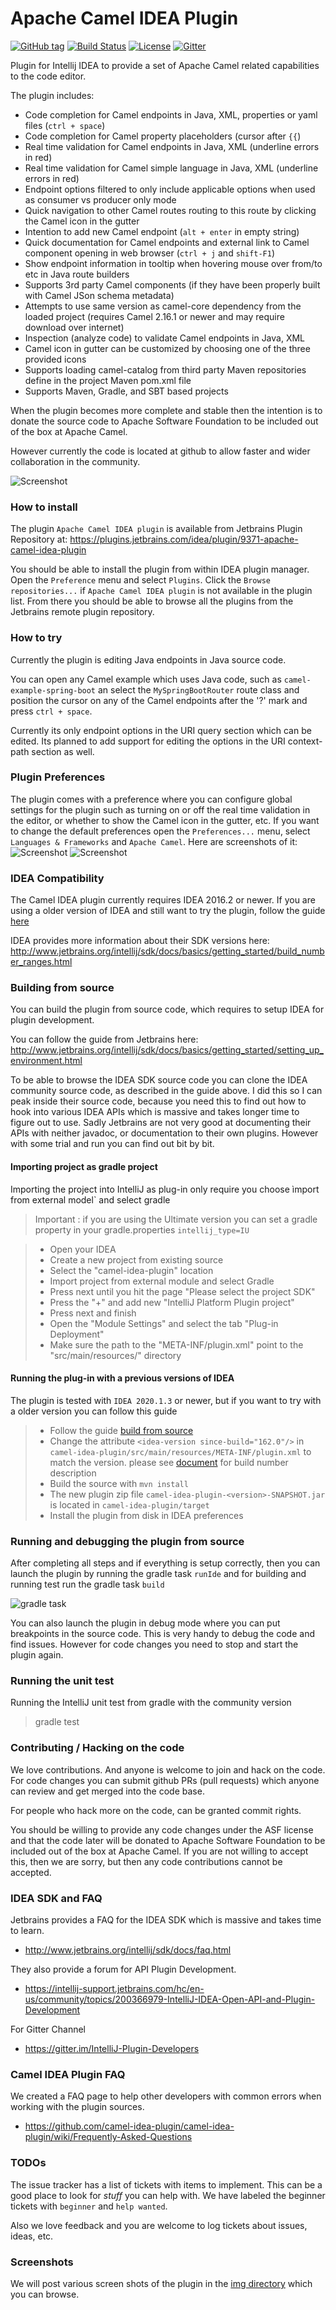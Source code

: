 Apache Camel IDEA Plugin
========================

[![GitHub tag](https://img.shields.io/github/tag/camel-idea-plugin/camel-idea-plugin.svg?style=plastic)]()
[![Build Status](https://api.travis-ci.org/camel-tooling/camel-idea-plugin.svg?branch=master)](https://www.travis-ci.org/camel-tooling/camel-idea-plugin)
[![License](https://img.shields.io/badge/license-Apache%202-blue.svg)]()
[![Gitter](https://img.shields.io/gitter/room/camel-tooling/Lobby.js.svg)](https://gitter.im/camel-tooling/Lobby)


Plugin for Intellij IDEA to provide a set of Apache Camel related capabilities to the code editor.

The plugin includes:

- Code completion for Camel endpoints in Java, XML, properties or yaml files (`ctrl + space`)
- Code completion for Camel property placeholders (cursor after `{{`)
- Real time validation for Camel endpoints in Java, XML (underline errors in red)
- Real time validation for Camel simple language in Java, XML (underline errors in red)
- Endpoint options filtered to only include applicable options when used as consumer vs producer only mode
- Quick navigation to other Camel routes routing to this route by clicking the Camel icon in the gutter
- Intention to add new Camel endpoint (`alt + enter` in empty string)
- Quick documentation for Camel endpoints and external link to Camel component opening in web browser (`ctrl + j` and `shift-F1`)
- Show endpoint information in tooltip when hovering mouse over from/to etc in Java route builders
- Supports 3rd party Camel components (if they have been properly built with Camel JSon schema metadata)
- Attempts to use same version as camel-core dependency from the loaded project (requires Camel 2.16.1 or newer and may require download over internet)
- Inspection (analyze code) to validate Camel endpoints in Java, XML
- Camel icon in gutter can be customized by choosing one of the three provided icons
- Supports loading camel-catalog from third party Maven repositories define in the project Maven pom.xml file 
- Supports Maven, Gradle, and SBT based projects

When the plugin becomes more complete and stable then the intention is to donate the source code
to Apache Software Foundation to be included out of the box at Apache Camel.
 
However currently the code is located at github to allow faster and wider collaboration in the community.

![Screenshot](https://github.com/camel-idea-plugin/camel-idea-plugin/blob/master/img/24-option-smart-completion.gif)


### How to install

The plugin `Apache Camel IDEA plugin` is available from Jetbrains Plugin Repository at: https://plugins.jetbrains.com/idea/plugin/9371-apache-camel-idea-plugin

You should be able to install the plugin from within IDEA plugin manager.
Open the `Preference` menu and select `Plugins`. Click the `Browse repositories...` if `Apache Camel IDEA plugin` is not
available in the plugin list. From there you should be able to browse all the plugins from the Jetbrains remote plugin repository.


### How to try

Currently the plugin is editing Java endpoints in Java source code.

You can open any Camel example which uses Java code, such as `camel-example-spring-boot` an
select the `MySpringBootRouter` route class and position the cursor on any of the Camel endpoints
after the '?' mark and press `ctrl + space`. 

Currently its only endpoint options in the URI query section which can be edited. Its planned to add
support for editing the options in the URI context-path section as well.


### Plugin Preferences

The plugin comes with a preference where you can configure global settings for the plugin such as turning on or off the real time validation in the editor, or whether to show the Camel icon in the gutter, etc.
If you want to change the default preferences open the `Preferences...` menu, select `Languages & Frameworks` and `Apache Camel`. Here are screenshots of it:
![Screenshot](https://github.com/camel-tooling/camel-idea-plugin/blob/master/img/26-plugin-preferences-1.png)
![Screenshot](https://github.com/camel-tooling/camel-idea-plugin/blob/master/img/27-plugin-preferences-2.png)

### IDEA Compatibility

The Camel IDEA plugin currently requires IDEA 2016.2 or newer. If you are using a older version of IDEA and still want to try the plugin, follow the guide [here](#runningwithpreviousversion)

IDEA provides more information about their SDK versions here: http://www.jetbrains.org/intellij/sdk/docs/basics/getting_started/build_number_ranges.html


### <a name="buildingfromsource"></a> Building from source

You can build the plugin from source code, which requires to setup IDEA for plugin development.

You can follow the guide from Jetbrains here: http://www.jetbrains.org/intellij/sdk/docs/basics/getting_started/setting_up_environment.html

To be able to browse the IDEA SDK source code you can clone the IDEA community source code, as described
in the guide above. I did this so I can peak inside their source code, because you need this to find out
how to hook into various IDEA APIs which is massive and takes longer time to figure out to use. Sadly
Jetbrains are not very good at documenting their APIs with neither javadoc, or documentation to their own plugins.
However with some trial and run you can find out bit by bit.


#### Importing project as gradle project

Importing the project into IntelliJ as plug-in only require you choose ìmport from external model` and select gradle


> Important : if you are using the Ultimate version you can set a gradle property in your gradle.properties `intellij_type=IU`

> - Open your IDEA
> - Create a new project from existing source
> - Select the "camel-idea-plugin" location
> - Import project from external module and select Gradle
> - Press next until you hit the page "Please select the project SDK"
> - Press the "+" and add new "IntelliJ Platform Plugin project"
> - Press next and finish
> - Open the "Module Settings" and select the tab "Plug-in Deployment" 
> - Make sure the path to the "META-INF/plugin.xml" point to the "src/main/resources/" directory

#### <a name="runningwithpreviousversion"></a>Running the plug-in with a previous versions of IDEA

The plugin is tested with `IDEA 2020.1.3` or newer, but if you want to try with a older version you can follow this guide

> - Follow the guide [build from source](#buildingfromsource)
> - Change the attribute `<idea-version since-build="162.0"/>` in `camel-idea-plugin/src/main/resources/META-INF/plugin.xml` to match the version. please see [document](http://www.jetbrains.org/intellij/sdk/docs/basics/getting_started/build_number_ranges.html) for build number description 
> - Build the source with `mvn install` 
> - The new plugin zip file `camel-idea-plugin-<version>-SNAPSHOT.jar` is located in `camel-idea-plugin/target`
> - Install the plugin from disk in IDEA preferences


### Running and debugging the plugin from source

After completing all steps and if everything is setup correctly, then you can launch the plugin by running the
gradle task `runIde` and for building and running test run the gradle task `build`

![gradle task](https://github.com/camel-tooling/camel-idea-plugin/blob/master/img/setup/camel-idea-plugin-gradle.png)

You can also launch the plugin in debug mode where you can put breakpoints in the source code.
This is very handy to debug the code and find issues. However for code changes you need to stop and
start the plugin again.


### Running the unit test

Running the IntelliJ unit test from gradle with the community version

> gradle test

### Contributing / Hacking on the code

We love contributions. And anyone is welcome to join and hack on the code. For code changes you
can submit github PRs (pull requests) which anyone can review and get merged into the code base.

For people who hack more on the code, can be granted commit rights.

You should be willing to provide any code changes under the ASF license and that the code later
will be donated to Apache Software Foundation to be included out of the box at Apache Camel.
If you are not willing to accept this, then we are sorry, but then any code contributions cannot be accepted.


### IDEA SDK and FAQ

Jetbrains provides a FAQ for the IDEA SDK which is massive and takes time to learn.

- http://www.jetbrains.org/intellij/sdk/docs/faq.html

They also provide a forum for API Plugin Development.
- https://intellij-support.jetbrains.com/hc/en-us/community/topics/200366979-IntelliJ-IDEA-Open-API-and-Plugin-Development

For Gitter Channel
- https://gitter.im/IntelliJ-Plugin-Developers

### Camel IDEA Plugin FAQ

We created a FAQ page to help other developers with common errors when working with the plugin sources.

- https://github.com/camel-idea-plugin/camel-idea-plugin/wiki/Frequently-Asked-Questions

### TODOs

The issue tracker has a list of tickets with items to implement. This can be a good place
to look for _stuff_ you can help with. We have labeled the beginner tickets with `beginner` and `help wanted`.

Also we love feedback and you are welcome to log tickets about issues, ideas, etc.


### Screenshots

We will post various screen shots of the plugin in the
[img directory](https://github.com/camel-idea-plugin/camel-idea-plugin/tree/master/img)
which you can browse.
